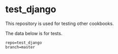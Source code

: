 # test_django

This repository is used for testing other cookbooks.

The data below is for tests.

```
repo=test_django
branch=master
```
